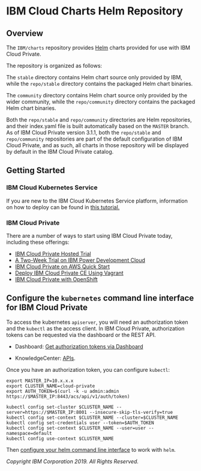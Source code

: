 # **IBM Cloud Charts** Helm Repository

## Overview

The `IBM/charts` repository provides [Helm](https://github.com/kubernetes/helm) charts provided for use with IBM Cloud Private.

The repository is organized as follows:

The `stable` directory contains Helm chart source only provided by IBM, while the `repo/stable` directory contains the packaged Helm chart binaries.

The `community` directory contains Helm chart source only provided by the wider community, while the `repo/community` directory contains the packaged Helm chart binaries.

Both the `repo/stable` and `repo/community` directories are Helm repositories, and their index.yaml file is built automatically based on the `MASTER` branch.  As of IBM Cloud Private version 3.1.1, both the `repo/stable` and `repo/community` repositories are part of the default configuration of IBM Cloud Private, and as such, all charts in those repository will be displayed by default in the IBM Cloud Private catalog.

## Getting Started

### IBM Cloud Kubernetes Service
If you are new to the IBM Cloud Kubernetes Service platform, information on how to deploy can be found in [this tutorial.](https://cloud.ibm.com/docs/containers?topic=containers-getting-started#getting-started)

### IBM Cloud Private
There are a number of ways to start using IBM Cloud Private today, including these offerings:
- [IBM Cloud Private Hosted Trial](https://www.ibm.com/cloud/garage/dte/tutorial/ibm-cloud-private-hosted-trial)
- [A Two-Week Trial on IBM Power Development Cloud](https://developer.ibm.com/linuxonpower/ibm-cloud-private-on-power/)
- [IBM Cloud Private on AWS Quick Start](https://aws.amazon.com/quickstart/architecture/ibm-cloud-private/)
- [Deploy IBM Cloud Private CE Using Vagrant](https://github.com/IBM/deploy-ibm-cloud-private/blob/master/docs/deploy-vagrant.md)
- [IBM Cloud Private with OpenShift](https://www.ibm.com/support/knowledgecenter/en/SSBS6K_3.1.2/supported_environments/openshift/overview.html)

## Configure the `kubernetes` command line interface for IBM Cloud Private

To access the kubernetes `apiserver`, you will need an authorization token and the `kubectl` as the access client. In IBM Cloud Private, authorization tokens can be requested via the dashboard or the REST API.

- Dashboard: [Get authorization tokens via Dashboard](https://www.ibm.com/support/knowledgecenter/en/SSBS6K_2.1.0/manage_cluster/cfc_cli.html)

- KnowledgeCenter: [APIs](https://www.ibm.com/support/knowledgecenter/en/SSBS6K_2.1.0/apis/cfc_api.html).

Once you have an authorization token, you can configure `kubectl`:

```shell
export MASTER_IP=10.x.x.x
export CLUSTER_NAME=cloud-private
export AUTH_TOKEN=$(curl -k -u admin:admin https://$MASTER_IP:8443/acs/api/v1/auth/token)

kubectl config set-cluster $CLUSTER_NAME --server=https://$MASTER_IP:8001 --insecure-skip-tls-verify=true
kubectl config set-context $CLUSTER_NAME --cluster=$CLUSTER_NAME
kubectl config set-credentials user --token=$AUTH_TOKEN
kubectl config set-context $CLUSTER_NAME --user=user --namespace=default
kubectl config use-context $CLUSTER_NAME
```

Then [configure your helm command line interface](https://www.ibm.com/support/knowledgecenter/en/SSBS6K_2.1.0/app_center/create_helm_cli.html) to work with `helm`.

_Copyright IBM Corporation 2019. All Rights Reserved._
